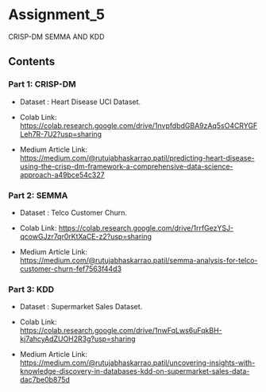 # Assignment_5

CRISP-DM SEMMA AND KDD 

## Contents

### Part 1: CRISP-DM
- Dataset : Heart Disease UCI Dataset.

- Colab Link: https://colab.research.google.com/drive/1nvpfdbdGBA9zAq5sO4CRYGFLeh7R-7U2?usp=sharing

- Medium Article Link: https://medium.com/@rutujabhaskarrao.patil/predicting-heart-disease-using-the-crisp-dm-framework-a-comprehensive-data-science-approach-a49bce54c327

### Part 2: SEMMA
- Dataset : Telco Customer Churn.

- Colab Link: https://colab.research.google.com/drive/1rrfGezYSJ-qcowGJzr7qr0rKtXaCE-z2?usp=sharing
  
- Medium Article Link: https://medium.com/@rutujabhaskarrao.patil/semma-analysis-for-telco-customer-churn-fef7563f44d3
    
 ### Part 3: KDD
- Dataset : Supermarket Sales Dataset.

- Colab Link: https://colab.research.google.com/drive/1nwFqLws6uFqkBH-kj7ahcyAdZUOH2R3g?usp=sharing

- Medium Article Link: https://medium.com/@rutujabhaskarrao.patil/uncovering-insights-with-knowledge-discovery-in-databases-kdd-on-supermarket-sales-data-dac7be0b875d
